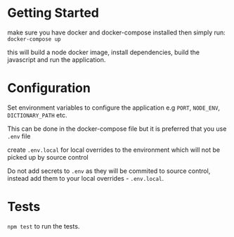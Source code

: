 Getting Started
==

make sure you have docker and docker-compose installed then simply run:
`docker-compose up`

this will build a node docker image, install dependencies, build the javascript
and run the application.

Configuration
===
Set environment variables to configure the application e.g `PORT`, `NODE_ENV`, `DICTIONARY_PATH` etc.

This can be done in the docker-compose file but it is preferred that you use `.env` file

create `.env.local` for local overrides to the environment which will not be picked up by source control

Do not add secrets to `.env` as they will be commited to source control, instead add them to your local overrides - `.env.local`.

Tests
===

`npm test` to run the tests.
